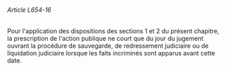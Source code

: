 ###### Article L654-16

Pour l'application des dispositions des sections 1 et 2 du présent chapitre, la prescription de l'action publique ne court que du jour du jugement ouvrant la procédure de sauvegarde, de redressement judiciaire ou de liquidation judiciaire lorsque les faits incriminés sont apparus avant cette date.

